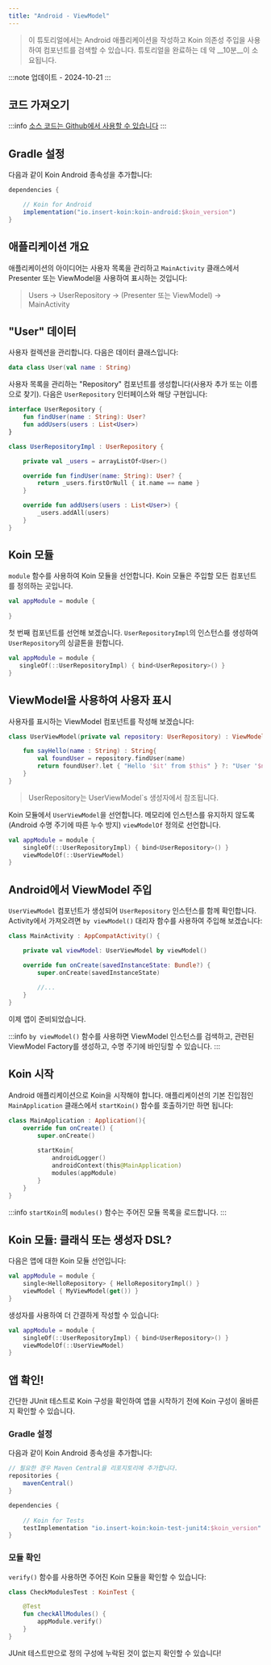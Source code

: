 ```yaml
---
title: "Android - ViewModel"
---
```

> 이 튜토리얼에서는 Android 애플리케이션을 작성하고 Koin 의존성 주입을 사용하여 컴포넌트를 검색할 수 있습니다.
> 튜토리얼을 완료하는 데 약 __10분__이 소요됩니다.

:::note
업데이트 - 2024-10-21
:::

## 코드 가져오기

:::info
[소스 코드는 Github에서 사용할 수 있습니다](https://github.com/InsertKoinIO/koin-getting-started/tree/main/android)
:::

## Gradle 설정

다음과 같이 Koin Android 종속성을 추가합니다:

```groovy
dependencies {

    // Koin for Android
    implementation("io.insert-koin:koin-android:$koin_version")
}
```

## 애플리케이션 개요

애플리케이션의 아이디어는 사용자 목록을 관리하고 `MainActivity` 클래스에서 Presenter 또는 ViewModel을 사용하여 표시하는 것입니다:

> Users -> UserRepository -> (Presenter 또는 ViewModel) -> MainActivity

## "User" 데이터

사용자 컬렉션을 관리합니다. 다음은 데이터 클래스입니다:

```kotlin
data class User(val name : String)
```

사용자 목록을 관리하는 "Repository" 컴포넌트를 생성합니다(사용자 추가 또는 이름으로 찾기). 다음은 `UserRepository` 인터페이스와 해당 구현입니다:

```kotlin
interface UserRepository {
    fun findUser(name : String): User?
    fun addUsers(users : List<User>)
}

class UserRepositoryImpl : UserRepository {

    private val _users = arrayListOf<User>()

    override fun findUser(name: String): User? {
        return _users.firstOrNull { it.name == name }
    }

    override fun addUsers(users : List<User>) {
        _users.addAll(users)
    }
}
```

## Koin 모듈

`module` 함수를 사용하여 Koin 모듈을 선언합니다. Koin 모듈은 주입할 모든 컴포넌트를 정의하는 곳입니다.

```kotlin
val appModule = module {
    
}
```

첫 번째 컴포넌트를 선언해 보겠습니다. `UserRepositoryImpl`의 인스턴스를 생성하여 `UserRepository`의 싱글톤을 원합니다.

```kotlin
val appModule = module {
   singleOf(::UserRepositoryImpl) { bind<UserRepository>() }
}
```

## ViewModel을 사용하여 사용자 표시

사용자를 표시하는 ViewModel 컴포넌트를 작성해 보겠습니다:

```kotlin
class UserViewModel(private val repository: UserRepository) : ViewModel() {

    fun sayHello(name : String) : String{
        val foundUser = repository.findUser(name)
        return foundUser?.let { "Hello '$it' from $this" } ?: "User '$name' not found!"
    }
}
```

> UserRepository는 UserViewModel`s 생성자에서 참조됩니다.

Koin 모듈에서 `UserViewModel`을 선언합니다. 메모리에 인스턴스를 유지하지 않도록(Android 수명 주기에 따른 누수 방지) `viewModelOf` 정의로 선언합니다.

```kotlin
val appModule = module {
    singleOf(::UserRepositoryImpl) { bind<UserRepository>() }
    viewModelOf(::UserViewModel)
}
```

## Android에서 ViewModel 주입

`UserViewModel` 컴포넌트가 생성되어 `UserRepository` 인스턴스를 함께 확인합니다. Activity에서 가져오려면 `by viewModel()` 대리자 함수를 사용하여 주입해 보겠습니다:

```kotlin
class MainActivity : AppCompatActivity() {

    private val viewModel: UserViewModel by viewModel()

    override fun onCreate(savedInstanceState: Bundle?) {
        super.onCreate(savedInstanceState)
        
        //...
    }
}
```

이제 앱이 준비되었습니다.

:::info
`by viewModel()` 함수를 사용하면 ViewModel 인스턴스를 검색하고, 관련된 ViewModel Factory를 생성하고, 수명 주기에 바인딩할 수 있습니다.
:::

## Koin 시작

Android 애플리케이션으로 Koin을 시작해야 합니다. 애플리케이션의 기본 진입점인 `MainApplication` 클래스에서 `startKoin()` 함수를 호출하기만 하면 됩니다:

```kotlin
class MainApplication : Application(){
    override fun onCreate() {
        super.onCreate()
        
        startKoin{
            androidLogger()
            androidContext(this@MainApplication)
            modules(appModule)
        }
    }
}
```

:::info
`startKoin`의 `modules()` 함수는 주어진 모듈 목록을 로드합니다.
:::

## Koin 모듈: 클래식 또는 생성자 DSL?

다음은 앱에 대한 Koin 모듈 선언입니다:

```kotlin
val appModule = module {
    single<HelloRepository> { HelloRepositoryImpl() }
    viewModel { MyViewModel(get()) }
}
```

생성자를 사용하여 더 간결하게 작성할 수 있습니다:

```kotlin
val appModule = module {
    singleOf(::UserRepositoryImpl) { bind<UserRepository>() }
    viewModelOf(::UserViewModel)
}
```

## 앱 확인!

간단한 JUnit 테스트로 Koin 구성을 확인하여 앱을 시작하기 전에 Koin 구성이 올바른지 확인할 수 있습니다.

### Gradle 설정

다음과 같이 Koin Android 종속성을 추가합니다:

```groovy
// 필요한 경우 Maven Central을 리포지토리에 추가합니다.
repositories {
	mavenCentral()    
}

dependencies {
    
    // Koin for Tests
    testImplementation "io.insert-koin:koin-test-junit4:$koin_version"
}
```

### 모듈 확인

`verify()` 함수를 사용하면 주어진 Koin 모듈을 확인할 수 있습니다:

```kotlin
class CheckModulesTest : KoinTest {

    @Test
    fun checkAllModules() {
        appModule.verify()
    }
}
```

JUnit 테스트만으로 정의 구성에 누락된 것이 없는지 확인할 수 있습니다!